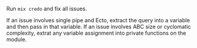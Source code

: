 Run `mix credo` and fix all issues.

If an issue involves single pipe and Ecto, extract the query into a variable and then pass in that variable.
If an issue involves ABC size or cyclomatic complexity, extrat any variable assignment into private functions on the module.
